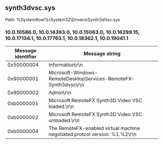 ## synth3dvsc.sys

Path: %SystemRoot%\System32\Drivers\Synth3dVsc.sys

### 10.0.10586.0, 10.0.14393.0, 10.0.15063.0, 10.0.16299.15, 10.0.17134.1, 10.0.17763.1, 10.0.18362.1, 10.0.19041.1

Message identifier | Message string
--- | ---
0x50000004 | Information\r\n
0x90000001 | Microsoft-Windows-RemoteDesktopServices-RemoteFX-Synth3dvsc\r\n
0x90000002 | Admin\r\n
0xb0000001 | Microsoft RemoteFX Synth3D Video VSC loaded.\r\n
0xb0000002 | Microsoft RemoteFX Synth3D Video VSC unloaded.\r\n
0xb0000004 | The RemoteFX-enabled virtual machine negotiated protcol version: %1.%2\r\n
